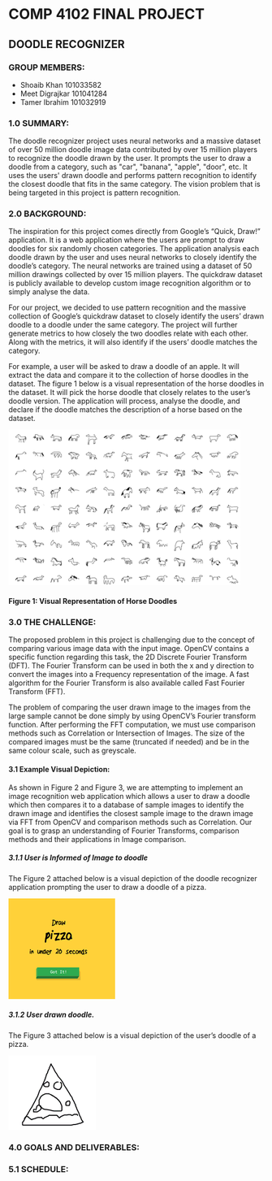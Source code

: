 # COMP 4102 FINAL PROJECT
## DOODLE RECOGNIZER

### GROUP MEMBERS:

-	Shoaib Khan 101033582
-	Meet Digrajkar 101041284 
-	Tamer Ibrahim 101032919

### 1.0 SUMMARY:
The doodle recognizer project uses neural networks and a massive dataset of over 50 million doodle image data contributed by over 15 million players to recognize the doodle drawn by the user. It prompts the user to draw a doodle from a category, such as "car", "banana", "apple", "door", etc. It uses the users' drawn doodle and performs pattern recognition to identify the closest doodle that fits in the same category. The vision problem that is being targeted in this project is pattern recognition.

### 2.0 BACKGROUND:
The inspiration for this project comes directly from Google’s “Quick, Draw!” application. It is a web application where the users are prompt to draw doodles for six randomly chosen categories. The application analysis each doodle drawn by the user and uses neural networks to closely identify the doodle’s category. The neural networks are trained using a dataset of 50 million drawings collected by over 15 million players. The quickdraw dataset is publicly available to develop custom image recognition algorithm or to simply analyse the data. 

For our project, we decided to use pattern recognition and the massive collection of Google’s quickdraw dataset to closely identify the users’ drawn doodle to a doodle under the same category. The project will further generate metrics to how closely the two doodles relate with each other. Along with the metrics, it will also identify if the users’ doodle matches the category. 

For example, a user will be asked to draw a doodle of an apple. It will extract the data and compare it to the collection of horse doodles in the dataset. The figure 1 below is a visual representation of the horse doodles in the dataset. It will pick the horse doodle that closely relates to the user’s doodle version. The application will process, analyse the doodle, and declare if the doodle matches the description of a horse based on the dataset. 

![Test](https://github.com/meetdigrajkar/COMP_4102_PROJECT/blob/master/Images/horseDoodles.png)

#### Figure 1: Visual Representation of Horse Doodles 

### 3.0 THE CHALLENGE:
The proposed problem in this project is challenging due to the concept of comparing various image data with the input image. OpenCV contains a specific function regarding this task, the 2D Discrete Fourier Transform (DFT). The Fourier Transform can be used in both the x and y direction to convert the images into a Frequency representation of the image.  A fast algorithm for the Fourier Transform is also available called Fast Fourier Transform (FFT). 

The problem of comparing the user drawn image to the images from the large sample cannot be done simply by using OpenCV’s Fourier transform function. After performing the FFT computation, we must use comparison methods such as Correlation or Intersection of Images. The size of the compared images must be the same (truncated if needed) and be in the same colour scale, such as greyscale.

#### 3.1 Example Visual Depiction:
As shown in Figure 2 and Figure 3, we are attempting to implement an image recognition web application which allows a user to draw a doodle which then compares it to a database of sample images to identify the drawn image and identifies the closest sample image to the drawn image via FFT from OpenCV and comparison methods such as Correlation. Our goal is to grasp an understanding of Fourier Transforms, comparison methods and their applications in Image comparison.

##### 3.1.1 User is Informed of Image to doodle

The Figure 2 attached below is a visual depiction of the doodle recognizer application prompting the user to draw a doodle of a pizza. 

![Test2](https://github.com/meetdigrajkar/COMP_4102_PROJECT/blob/master/Images/pizzaInform.png)


##### 3.1.2 User drawn doodle.

The Figure 3 attached below is a visual depiction of the user’s doodle of a pizza.

![Test3](https://github.com/meetdigrajkar/COMP_4102_PROJECT/blob/master/Images/pizzaDoodle.png)


### 4.0 GOALS AND DELIVERABLES:

### 5.1 SCHEDULE:
